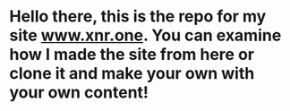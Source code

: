 # Hello there, this is the repo for my site www.xnr.one. You can examine how I made the site from here or clone it and make your own with your own content!
